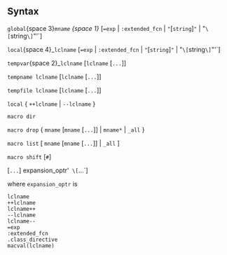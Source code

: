 ## Syntax

`global`<span options="3">{space 3}_`mname` <span
options="1">{space 1}_ \[`=exp` \| `:extended_fcn` \|
`"`\[`string`\]`"` \|   "`\[`string`\]`"'`\]

`local`<span options="4">{space 4}_`lclname` \[`=exp` \|
`:extended_fcn` \| `"`\[`string`\]`"` \|
  "`\[`string`\]`"'`\]

`tempvar`<span options="2">{space 2}_`lclname` \[`lclname`
\[`...`\]\]

`tempname lclname` \[`lclname` \[`...`\]\]

`tempfile lclname` \[`lclname` \[`...`\]\]

`local` { `++lclname` \| `--lclname`
}

`macro dir`

`macro drop` { `mname` \[`mname`
\[`...`\]\] \| `mname*` \| `_all` }

`macro list` \[ `mname` \[`mname` \[`...`\]\] \| `_all` \]

`macro shift` \[`#`\]

\[`...`\]   expansion_optr'` \[`...`\]

where `expansion_optr` is

`lclname`  
`++lclname`  
`lclname++`  
`--lclname`  
`lclname--`  
`=exp`  
`:extended_fcn`  
`.class_directive`  
`macval(lclname)`
